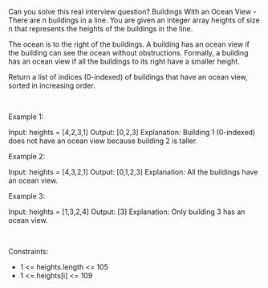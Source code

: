 Can you solve this real interview question? Buildings With an Ocean View - There are n buildings in a line. You are given an integer array heights of size n that represents the heights of the buildings in the line.

The ocean is to the right of the buildings. A building has an ocean view if the building can see the ocean without obstructions. Formally, a building has an ocean view if all the buildings to its right have a smaller height.

Return a list of indices (0-indexed) of buildings that have an ocean view, sorted in increasing order.

 

Example 1:


Input: heights = [4,2,3,1]
Output: [0,2,3]
Explanation: Building 1 (0-indexed) does not have an ocean view because building 2 is taller.


Example 2:


Input: heights = [4,3,2,1]
Output: [0,1,2,3]
Explanation: All the buildings have an ocean view.


Example 3:


Input: heights = [1,3,2,4]
Output: [3]
Explanation: Only building 3 has an ocean view.


 

Constraints:

 * 1 <= heights.length <= 105
 * 1 <= heights[i] <= 109